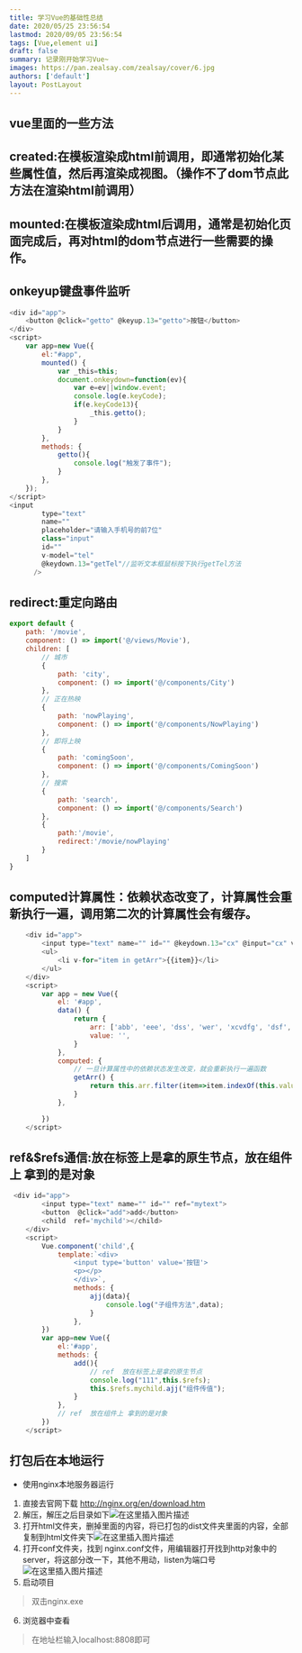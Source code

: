```yaml
---
title: 学习Vue的基础性总结
date: 2020/05/25 23:56:54
lastmod: 2020/09/05 23:56:54
tags: [Vue,element ui]
draft: false
summary: 记录刚开始学习Vue~
images: https://pan.zealsay.com/zealsay/cover/6.jpg
authors: ['default']
layout: PostLayout
---
```

## vue里面的一些方法
## created:在模板渲染成html前调用，即通常初始化某些属性值，然后再渲染成视图。（操作不了dom节点此方法在渲染html前调用）

## mounted:在模板渲染成html后调用，通常是初始化页面完成后，再对html的dom节点进行一些需要的操作。
## onkeyup键盘事件监听

```javascript
<div id="app">
    <button @click="getto" @keyup.13="getto">按钮</button>
</div>
<script>
    var app=new Vue({
        el:"#app",
        mounted() {
            var _this=this;
            document.onkeydown=function(ev){
                var e=ev||window.event;
                console.log(e.keyCode);
                if(e.keyCode13){
                    _this.getto();
                }
            }
        },
        methods: {
            getto(){
                console.log("触发了事件");
            }
        },
    });
</script>
<input
        type="text"
        name=""
        placeholder="请输入手机号的前7位"
        class="input"
        id=""
        v-model="tel"
        @keydown.13="getTel"//监听文本框鼠标按下执行getTel方法
      />
```
## redirect:重定向路由

```javascript
export default {
    path: '/movie',
    component: () => import('@/views/Movie'),
    children: [
        // 城市
        {
            path: 'city',
            component: () => import('@/components/City')
        },
        // 正在热映
        {
            path: 'nowPlaying',
            component: () => import('@/components/NowPlaying')
        },
        // 即将上映
        {
            path: 'comingSoon',
            component: () => import('@/components/ComingSoon')
        },
        // 搜索
        {
            path: 'search',
            component: () => import('@/components/Search')
        },
        {
            path:'/movie',
            redirect:'/movie/nowPlaying'
        }
    ]
}
```
## computed计算属性：依赖状态改变了，计算属性会重新执行一遍，调用第二次的计算属性会有缓存。

```javascript
    <div id="app">
        <input type="text" name="" id="" @keydown.13="cx" @input="cx" v-model="value">
        <ul>
            <li v-for="item in getArr">{{item}}</li>
        </ul>
    </div>
    <script>
        var app = new Vue({
            el: '#app',
            data() {
                return {
                    arr: ['abb', 'eee', 'dss', 'wer', 'xcvdfg', 'dsf', 'aa', 'echo'],
                    value: '',
                }
            },
            computed: {
                // 一旦计算属性中的依赖状态发生改变，就会重新执行一遍函数
                getArr() {
                    return this.arr.filter(item=>item.indexOf(this.value)>-1);
                }
            },

        })
    </script>
```
## ref&$refs通信:放在标签上是拿的原生节点，放在组件上 拿到的是对象

```javascript
 <div id="app">
        <input type="text" name="" id="" ref="mytext">
        <button  @click="add">add</button>
        <child  ref='mychild'></child>
    </div>
    <script>
        Vue.component('child',{
            template:`<div>
                <input type='button' value='按钮'>
                <p></p>
                </div>`,
                methods: {
                    ajj(data){
                        console.log("子组件方法",data);
                    }
                },
        })
        var app=new Vue({
            el:'#app',
            methods: {
                add(){
                    // ref  放在标签上是拿的原生节点
                    console.log("111",this.$refs);
                    this.$refs.mychild.ajj("组件传值");
                }
            },
            // ref  放在组件上 拿到的是对象
        })
    </script>
```
## 打包后在本地运行

- 使用nginx本地服务器运行
 1. 直接去官网下载    http://nginx.org/en/download.htm
 2. 解压，解压之后目录如下![在这里插入图片描述](https://img-blog.csdnimg.cn/20201023193358360.png?x-oss-process=image/watermark,type_ZmFuZ3poZW5naGVpdGk,shadow_10,text_aHR0cHM6Ly9ibG9nLmNzZG4ubmV0L3FxXzQzNDkwMzcy,size_16,color_FFFFFF,t_70#pic_center)
 3. 打开html文件夹，删掉里面的内容，将已打包的dist文件夹里面的内容，全部复制到html文件夹下![在这里插入图片描述](https://img-blog.csdnimg.cn/20201023193501832.png#pic_center)
 4. 打开conf文件夹，找到 nginx.conf文件，用编辑器打开找到http对象中的server，将这部分改一下，其他不用动，listen为端口号![在这里插入图片描述](https://img-blog.csdnimg.cn/20201023193819899.png?x-oss-process=image/watermark,type_ZmFuZ3poZW5naGVpdGk,shadow_10,text_aHR0cHM6Ly9ibG9nLmNzZG4ubmV0L3FxXzQzNDkwMzcy,size_16,color_FFFFFF,t_70#pic_center)
 5. 启动项目 
 >双击nginx.exe
 6. 浏览器中查看
 >在地址栏输入localhost:8808即可
